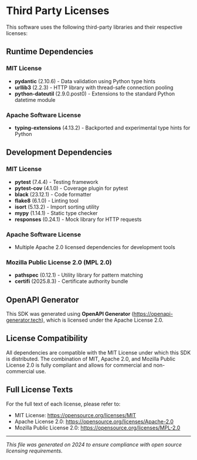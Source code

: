 # Third Party Licenses

This software uses the following third-party libraries and their respective licenses:

## Runtime Dependencies

### MIT License
- **pydantic** (2.10.6) - Data validation using Python type hints
- **urllib3** (2.2.3) - HTTP library with thread-safe connection pooling
- **python-dateutil** (2.9.0.post0) - Extensions to the standard Python datetime module

### Apache Software License
- **typing-extensions** (4.13.2) - Backported and experimental type hints for Python

## Development Dependencies

### MIT License
- **pytest** (7.4.4) - Testing framework
- **pytest-cov** (4.1.0) - Coverage plugin for pytest
- **black** (23.12.1) - Code formatter
- **flake8** (6.1.0) - Linting tool
- **isort** (5.13.2) - Import sorting utility
- **mypy** (1.14.1) - Static type checker
- **responses** (0.24.1) - Mock library for HTTP requests

### Apache Software License
- Multiple Apache 2.0 licensed dependencies for development tools

### Mozilla Public License 2.0 (MPL 2.0)
- **pathspec** (0.12.1) - Utility library for pattern matching
- **certifi** (2025.8.3) - Certificate authority bundle

## OpenAPI Generator

This SDK was generated using **OpenAPI Generator** (https://openapi-generator.tech), which is licensed under the Apache License 2.0.

## License Compatibility

All dependencies are compatible with the MIT License under which this SDK is distributed. The combination of MIT, Apache 2.0, and Mozilla Public License 2.0 is fully compliant and allows for commercial and non-commercial use.

## Full License Texts

For the full text of each license, please refer to:
- MIT License: https://opensource.org/licenses/MIT
- Apache License 2.0: https://opensource.org/licenses/Apache-2.0
- Mozilla Public License 2.0: https://opensource.org/licenses/MPL-2.0

---

*This file was generated on 2024 to ensure compliance with open source licensing requirements.*
